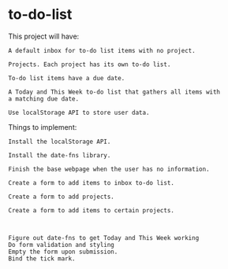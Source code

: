 # to-do-list

This project will have:

    A default inbox for to-do list items with no project.

    Projects. Each project has its own to-do list.

    To-do list items have a due date.

    A Today and This Week to-do list that gathers all items with
    a matching due date.

    Use localStorage API to store user data.

Things to implement:

    Install the localStorage API.

    Install the date-fns library.

    Finish the base webpage when the user has no information.

    Create a form to add items to inbox to-do list.

    Create a form to add projects.

    Create a form to add items to certain projects.



    Figure out date-fns to get Today and This Week working
    Do form validation and styling
    Empty the form upon submission.
    Bind the tick mark.
